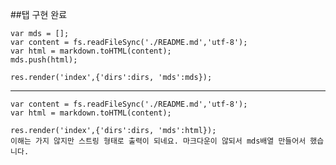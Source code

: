 ##탭 구현 완료

    var mds = [];
    var content = fs.readFileSync('./README.md','utf-8');
    var html = markdown.toHTML(content);
    mds.push(html);

	res.render('index',{'dirs':dirs, 'mds':mds});

----------------------------------------------------------------------------

    var content = fs.readFileSync('./README.md','utf-8');
    var html = markdown.toHTML(content);
 
	res.render('index',{'dirs':dirs, 'mds':html});
	이해는 가지 않지만 스트링 형태로 출력이 되네요. 마크다운이 않되서 mds배열 만들어서 했습니다.